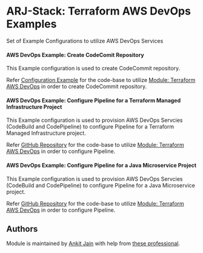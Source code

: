 # ARJ-Stack: Terraform AWS DevOps Examples

Set of Example Configurations to utilize AWS DevOps Services

#### AWS DevOps Example: Create CodeComit Repository

This Example configuration is used to create CodeCommit repository.

Refer [Configuration Example](https://github.com/arjstack/terraform-aws-examples/tree/main/aws-devops/codecommit) for the code-base to utilize [Module: Terraform AWS DevOps](https://github.com/arjstack/terraform-aws-devops) in order to create CodeCommit repository.

#### AWS DevOps Example: Configure Pipeline for a Terraform Managed Infrastructure Project

This Example configuration is used to provision AWS DevOps Servcies (CodeBuild and CodePipeline) to configure Pipeline for a Terraform Managed Infrastructure project.

Refer [GitHub Repository](https://github.com/arjstack/aws-devops-terraform-managed-infra) for the code-base to utilize [Module: Terraform AWS DevOps](https://github.com/arjstack/terraform-aws-devops) in order to configure Pipeline.

#### AWS DevOps Example: Configure Pipeline for a Java Microservice Project

This Example configuration is used to provision AWS DevOps Servcies (CodeBuild and CodePipeline) to configure Pipeline for a Java Microservice project.

Refer [GitHub Repository](https://github.com/arjstack/aws-devops-java-microservice) for the code-base to utilize [Module: Terraform AWS DevOps](https://github.com/arjstack/terraform-aws-devops) in order to configure Pipeline.

## Authors

Module is maintained by [Ankit Jain](https://github.com/ankit-jn) with help from [these professional](https://github.com/arjstack/terraform-aws-examples/graphs/contributors).
